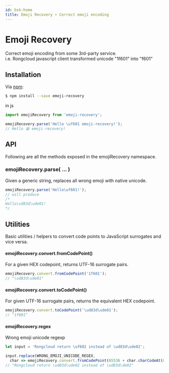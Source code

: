 ```yaml
---
id: bsk:home
title: Emoji Recovery ∙ Correct emoji encoding
---
```


# Emoji Recovery
Correct emoji encoding from some 3rd-party service.  
i.e. Rongcloud javascript client transformed unicode "1f601" into "f601"

## Installation

Via [npm](https://www.npmjs.com/):

```sh
$ npm install --save emoji-recovery
```

in js

```js
import emojiRecovery from 'emoji-recovery';

emojiRecovery.parse('Hello \uf601 emoji-recovery!');
// Hello 😁 emoji-recovery!
```

## API
Following are all the methods exposed in the emojiRecovery namespace.

### emojiRecovery.parse( ... )
Given a generic string, replaces all wrong emoji with native unicode.

```js
emojiRecovery.parse('Hello\uf601!');
// will produce
/*
Hello\ud83d\ude01!
*/
```

## Utilities

Basic utilities / helpers to convert code points to JavaScript surrogates and vice versa.

#### emojiRecovery.convert.fromCodePoint()
For a given HEX codepoint, returns UTF-16 surrogate pairs.

```js
emojiRecovery.convert.fromCodePoint('1f601');
// "\ud83d\ude01"
```
#### emojiRecovery.convert.toCodePoint()
For given UTF-16 surrogate pairs, returns the equivalent HEX codepoint.

```js
emojiRecovery.convert.toCodePoint('\ud83d\ude01');
// "1f601"
```

#### emojiRecovery.regex
Wrong emoji unicode regexp

```js
let input = 'Rongcloud return \uf602 instead of \ud83d\ude02';

input.replace(WRONG_EMOJI_UNICODE_REGEX,
  char => emojiRecovery.convert.fromCodePoint(65536 + char.charCodeAt(0)));
// "Rongcloud return \ud83d\ude02 instead of \ud83d\de02"
```
